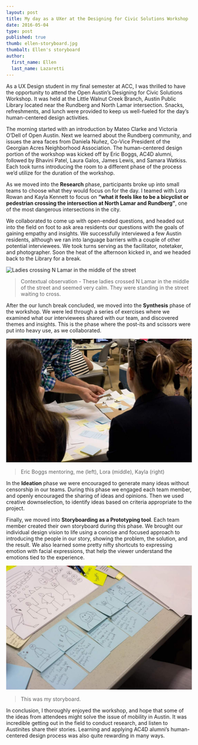 ```yaml
---
layout: post
title: My day as a UXer at the Designing for Civic Solutions Workshop
date: 2016-05-04
type: post
published: true
thumb: ellen-storyboard.jpg
thumbalt: Ellen's storyboard
author:
  first_name: Ellen
  last_name: Lazaretti
---
```


As a UX Design student in my final semester at ACC, I was thrilled to have the opportunity to attend the Open Austin’s Designing for Civic Solutions Workshop. It was held at the Little Walnut Creek Branch, Austin Public Library located near the Rundberg and North Lamar intersection. Snacks, refreshments, and lunch were provided to keep us well-fueled for the day’s human-centered design activities.

The morning started with an introduction by Mateo Clarke and Victoria O’Dell of Open Austin. Next we learned about the Rundberg community, and issues the area faces from Daniela Nuñez, Co-Vice President of the Georgian Acres Neighborhood Association. The human-centered design portion of the workshop was kicked off by Eric Boggs, AC4D alumni, followed by Bhavini Patel, Laura Galos, James Lewis, and Samara Watkiss. Each took turns introducing the room to a different phase of the process we’d utilize for the duration of the workshop.

As we moved into the **Research** phase, participants broke up into small teams to choose what they would focus on for the day. I teamed with Lora Rowan and Kayla Kennett to focus on **“what it feels like to be a bicyclist or pedestrian crossing the intersection at North Lamar and Rundberg”**, one of the most dangerous intersections in the city.

We collaborated to come up with open-ended questions, and headed out into the field on foot to ask area residents our questions with the goals of gaining empathy and insights. We successfully interviewed a few Austin residents, although we ran into language barriers with a couple of other potential interviewees. We took turns serving as the facilitator, notetaker, and photographer. Soon the heat of the afternoon kicked in, and we headed back to the Library for a break.

![Ladies crossing N Lamar in the middle of the street](/assets/images/ellen-Contextal-observation.jpg)

> Contextual observation - These ladies crossed N Lamar in the middle of the street and seemed very calm. They were standing in the street waiting to cross.

After the our lunch break concluded, we moved into the **Synthesis** phase of the workshop. We were led through a series of exercises where we examined what our interviewees shared with our team, and discovered themes and insights. This is the phase where the post-its and scissors were put into heavy use, as we collaborated.

![4 participants organize sticky notes](/assets/images/ellen-mentor.jpg)

> Eric Boggs mentoring, me (left), Lora (middle), Kayla (right)

In the **Ideation** phase we were encouraged to generate many ideas without censorship in our teams. During this phase we engaged each team member, and openly encouraged the sharing of ideas and opinions. Then we used creative downselection, to identify ideas based on criteria appropriate to the project.

Finally, we moved into **Storyboarding as a Prototyping tool**. Each team member created their own storyboard during this phase. We brought our individual design vision to life using a concise and focused approach to introducing the people in our story, showing the problem, the solution, and the result. We also learned some pretty nifty shortcuts to expressing emotion with facial expressions, that help the viewer understand the emotions tied to the experience.

![Ellen's story board](/assets/images/ellen-storyboard.jpg)

> This was my storyboard.

In conclusion, I thoroughly enjoyed the workshop, and hope that some of the ideas from attendees might solve the issue of mobility in Austin. It was incredible getting out in the field to conduct research, and listen to Austinites share their stories. Learning and applying AC4D alumni’s human-centered design process was also quite rewarding in many ways.  
